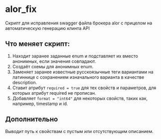 # alor_fix
Скрипт для исправления swagger файла брокера alor с прицелом на автоматическую генерацию клинта API


## Что меняет скрипт:
1. Находит заранее заданные enum и подставляет их вместо анонимных, если значения совпадают.
2. Создаёт схемы для анонимных enum.
3. Заменяет заранее известные русскоязычные теги вариантами на латиннице с сохранением изначального варианта в качестве description.
4. Ставит атрибут `required = true` для тех свойств и параметров, для которых атрибут required не прописан.
5. Добавляет `format = "int64"` для некоторых свойств, таких как, например, timestamp и id.

## Дополнительно
  Выводит путь к свойствам с пустым или отсутствующим описанием.
